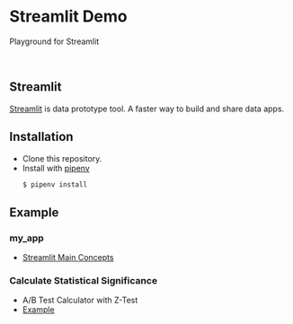 # Streamlit Demo

Playground for Streamlit

<br />

## Streamlit

[Streamlit](https://streamlit.io/) is data prototype tool.
A faster way to build and share data apps.

## Installation

- Clone this repository.
- Install with [pipenv](https://pipenv.pypa.io/en/latest/)
  ```bash
  $ pipenv install
  ```

## Example

### my_app

- [Streamlit Main Concepts](https://docs.streamlit.io/library/get-started/main-concepts)

### Calculate Statistical Significance

- A/B Test Calculator with Z-Test
- [Example](https://abtestguide.com/calc/)
